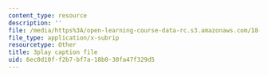 ```yaml
---
content_type: resource
description: ''
file: /media/https%3A/open-learning-course-data-rc.s3.amazonaws.com/18-06sc-linear-algebra-fall-2011/6ec0d10ff2b7bf7a18b030fa47f329d5_t-n4a18AW08.srt
file_type: application/x-subrip
resourcetype: Other
title: 3play caption file
uid: 6ec0d10f-f2b7-bf7a-18b0-30fa47f329d5
---
```

